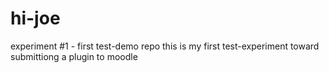 # hi-joe
experiment #1 - first test-demo repo 
this is my first test-experiment
toward submittiong a plugin to moodle
